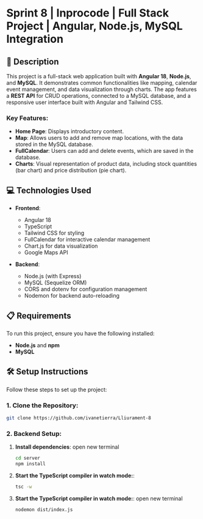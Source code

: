 # Sprint 8 | Inprocode | Full Stack Project | Angular, Node.js, MySQL Integration


## 📄 Description

This project is a full-stack web application built with **Angular 18**, **Node.js**, and **MySQL**. It demonstrates common functionalities like mapping, calendar event management, and data visualization through charts. The app features a **REST API** for CRUD operations, connected to a MySQL database, and a responsive user interface built with Angular and Tailwind CSS.

### Key Features:
- **Home Page**: Displays introductory content.
- **Map**: Allows users to add and remove map locations, with the data stored in the MySQL database.
- **FullCalendar**: Users can add and delete events, which are saved in the database.
- **Charts**: Visual representation of product data, including stock quantities (bar chart) and price distribution (pie chart).

## 💻 Technologies Used

- **Frontend**:
  - Angular 18
  - TypeScript
  - Tailwind CSS for styling
  - FullCalendar for interactive calendar management
  - Chart.js for data visualization
  - Google Maps API

- **Backend**:
  - Node.js (with Express)
  - MySQL (Sequelize ORM)
  - CORS and dotenv for configuration management
  - Nodemon for backend auto-reloading

## 📋 Requirements 

To run this project, ensure you have the following installed:

- **Node.js** and **npm**
- **MySQL**

## 🛠️ Setup Instructions

Follow these steps to set up the project:

### 1. Clone the Repository:
```bash
git clone https://github.com/ivanetierra/Lliurament-8
```

### 2. Backend Setup:

1. **Install dependencies**:
open new terminal
   ```bash
   cd server
   npm install
   ```

2. **Start the TypeScript compiler in watch mode:**:
   ```bash
   tsc -w
   ```

3. **Start the TypeScript compiler in watch mode:**:
   open new terminal
   ```bash
   nodemon dist/index.js
   ```
